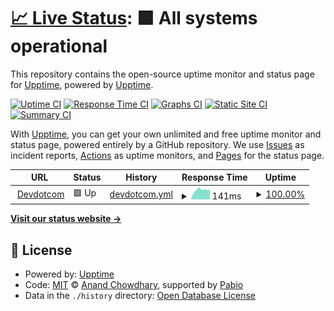# [📈 Live Status](https://upptime.github.io/upptime): <!--live status--> **🟩 All systems operational**

This repository contains the open-source uptime monitor and status page for [Upptime](https://upptime.js.org), powered by [Upptime](https://github.com/upptime/upptime).

[![Uptime CI](https://github.com/upptime/my-upptime-monitor/workflows/Uptime%20CI/badge.svg)](https://github.com/upptime/my-upptime-monitor/actions?query=workflow%3A%22Uptime+CI%22)
[![Response Time CI](https://github.com/upptime/my-upptime-monitor/workflows/Response%20Time%20CI/badge.svg)](https://github.com/upptime/my-upptime-monitor/actions?query=workflow%3A%22Response+Time+CI%22)
[![Graphs CI](https://github.com/upptime/my-upptime-monitor/workflows/Graphs%20CI/badge.svg)](https://github.com/upptime/my-upptime-monitor/actions?query=workflow%3A%22Graphs+CI%22)
[![Static Site CI](https://github.com/upptime/my-upptime-monitor/workflows/Static%20Site%20CI/badge.svg)](https://github.com/upptime/my-upptime-monitor/actions?query=workflow%3A%22Static+Site+CI%22)
[![Summary CI](https://github.com/upptime/my-upptime-monitor/workflows/Summary%20CI/badge.svg)](https://github.com/upptime/my-upptime-monitor/actions?query=workflow%3A%22Summary+CI%22)

With [Upptime](https://upptime.js.org), you can get your own unlimited and free uptime monitor and status page, powered entirely by a GitHub repository. We use [Issues](https://github.com/upptime/upptime/issues) as incident reports, [Actions](https://github.com/upptime/my-upptime-monitor/actions) as uptime monitors, and [Pages](https://upptime.github.io/upptime) for the status page.

<!--start: status pages-->
<!-- This summary is generated by Upptime (https://github.com/upptime/upptime) -->
<!-- Do not edit this manually, your changes will be overwritten -->
<!-- prettier-ignore -->
| URL | Status | History | Response Time | Uptime |
| --- | ------ | ------- | ------------- | ------ |
| <img alt="" src="https://icons.duckduckgo.com/ip3/www.devdotcom.in.ico" height="13"> [Devdotcom](https://www.devdotcom.in) | 🟩 Up | [devdotcom.yml](https://github.com/itsBaivab/my-uptime-monitor/commits/HEAD/history/devdotcom.yml) | <details><summary><img alt="Response time graph" src="./graphs/devdotcom/response-time-week.png" height="20"> 141ms</summary><br><a href="https://itsBaivab.github.io/my-uptime-monitor/history/devdotcom"><img alt="Response time 153" src="https://img.shields.io/endpoint?url=https%3A%2F%2Fraw.githubusercontent.com%2FitsBaivab%2Fmy-uptime-monitor%2FHEAD%2Fapi%2Fdevdotcom%2Fresponse-time.json"></a><br><a href="https://itsBaivab.github.io/my-uptime-monitor/history/devdotcom"><img alt="24-hour response time 136" src="https://img.shields.io/endpoint?url=https%3A%2F%2Fraw.githubusercontent.com%2FitsBaivab%2Fmy-uptime-monitor%2FHEAD%2Fapi%2Fdevdotcom%2Fresponse-time-day.json"></a><br><a href="https://itsBaivab.github.io/my-uptime-monitor/history/devdotcom"><img alt="7-day response time 141" src="https://img.shields.io/endpoint?url=https%3A%2F%2Fraw.githubusercontent.com%2FitsBaivab%2Fmy-uptime-monitor%2FHEAD%2Fapi%2Fdevdotcom%2Fresponse-time-week.json"></a><br><a href="https://itsBaivab.github.io/my-uptime-monitor/history/devdotcom"><img alt="30-day response time 153" src="https://img.shields.io/endpoint?url=https%3A%2F%2Fraw.githubusercontent.com%2FitsBaivab%2Fmy-uptime-monitor%2FHEAD%2Fapi%2Fdevdotcom%2Fresponse-time-month.json"></a><br><a href="https://itsBaivab.github.io/my-uptime-monitor/history/devdotcom"><img alt="1-year response time 153" src="https://img.shields.io/endpoint?url=https%3A%2F%2Fraw.githubusercontent.com%2FitsBaivab%2Fmy-uptime-monitor%2FHEAD%2Fapi%2Fdevdotcom%2Fresponse-time-year.json"></a></details> | <details><summary><a href="https://itsBaivab.github.io/my-uptime-monitor/history/devdotcom">100.00%</a></summary><a href="https://itsBaivab.github.io/my-uptime-monitor/history/devdotcom"><img alt="All-time uptime 100.00%" src="https://img.shields.io/endpoint?url=https%3A%2F%2Fraw.githubusercontent.com%2FitsBaivab%2Fmy-uptime-monitor%2FHEAD%2Fapi%2Fdevdotcom%2Fuptime.json"></a><br><a href="https://itsBaivab.github.io/my-uptime-monitor/history/devdotcom"><img alt="24-hour uptime 100.00%" src="https://img.shields.io/endpoint?url=https%3A%2F%2Fraw.githubusercontent.com%2FitsBaivab%2Fmy-uptime-monitor%2FHEAD%2Fapi%2Fdevdotcom%2Fuptime-day.json"></a><br><a href="https://itsBaivab.github.io/my-uptime-monitor/history/devdotcom"><img alt="7-day uptime 100.00%" src="https://img.shields.io/endpoint?url=https%3A%2F%2Fraw.githubusercontent.com%2FitsBaivab%2Fmy-uptime-monitor%2FHEAD%2Fapi%2Fdevdotcom%2Fuptime-week.json"></a><br><a href="https://itsBaivab.github.io/my-uptime-monitor/history/devdotcom"><img alt="30-day uptime 100.00%" src="https://img.shields.io/endpoint?url=https%3A%2F%2Fraw.githubusercontent.com%2FitsBaivab%2Fmy-uptime-monitor%2FHEAD%2Fapi%2Fdevdotcom%2Fuptime-month.json"></a><br><a href="https://itsBaivab.github.io/my-uptime-monitor/history/devdotcom"><img alt="1-year uptime 100.00%" src="https://img.shields.io/endpoint?url=https%3A%2F%2Fraw.githubusercontent.com%2FitsBaivab%2Fmy-uptime-monitor%2FHEAD%2Fapi%2Fdevdotcom%2Fuptime-year.json"></a></details>

<!--end: status pages-->

[**Visit our status website →**](https://upptime.github.io/upptime)

## 📄 License

- Powered by: [Upptime](https://github.com/upptime/upptime)
- Code: [MIT](./LICENSE) © [Anand Chowdhary](https://anandchowdhary.com), supported by [Pabio](https://pabio.com)
- Data in the `./history` directory: [Open Database License](https://opendatacommons.org/licenses/odbl/1-0/)
